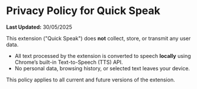 # Privacy Policy for Quick Speak  
**Last Updated:** 30/05/2025

This extension ("Quick Speak") does **not** collect, store, or transmit any user data.  

- All text processed by the extension is converted to speech **locally** using Chrome’s built-in Text-to-Speech (TTS) API.  
- No personal data, browsing history, or selected text leaves your device.  

This policy applies to all current and future versions of the extension.  